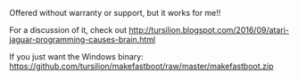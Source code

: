 Offered without warranty or support, but it works for me!!

For a discussion of it, check out 
http://tursilion.blogspot.com/2016/09/atari-jaguar-programming-causes-brain.html

If you just want the Windows binary: https://github.com/tursilion/makefastboot/raw/master/makefastboot.zip
